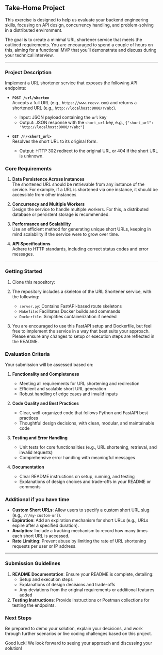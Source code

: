 ## **Take-Home Project**

This exercise is designed to help us evaluate your backend engineering skills, focusing on API design, concurrency handling, and problem-solving in a distributed environment.

The goal is to create a minimal URL shortener service that meets the outlined requirements. You are encouraged to spend a couple of hours on this, aiming for a functional MVP that you’ll demonstrate and discuss during your technical interview.

---

### **Project Description**

Implement a URL shortener service that exposes the following API endpoints:

- **`POST /url/shorten`**  
  Accepts a full URL (e.g., `https://www.reevv.com`) and returns a shortened URL (e.g., `http://localhost:8000/r/abc`).  
  - Input: JSON payload containing the `url` key
  - Output: JSON response with the `short_url` key, e.g., `{"short_url": "http://localhost:8000/r/abc"}`

- **`GET /r/<short_url>`**  
  Resolves the short URL to its original form.  
  - Output: HTTP 302 redirect to the original URL or 404 if the short URL is unknown.

### **Core Requirements**

1. **Data Persistence Across Instances**  
   The shortened URL should be retrievable from any instance of the service. For example, if a URL is shortened via one instance, it should be accessible from other instances. 

2. **Concurrency and Multiple Workers**  
   Design the service to handle multiple workers. For this, a distributed database or persistent storage is recommended.

3. **Performance and Scalability**  
   Use an efficient method for generating unique short URLs, keeping in mind scalability if the service were to grow over time.

4. **API Specifications**  
   Adhere to HTTP standards, including correct status codes and error messages.

---

### **Getting Started**

1. Clone this repository:

2. The repository includes a skeleton of the URL Shortener service, with the following:
   - `server.py`: Contains FastAPI-based route skeletons
   - `Makefile`: Facilitates Docker builds and commands
   - `Dockerfile`: Simplifies containerization if needed

3. You are encouraged to use this FastAPI setup and Dockerfile, but feel free to implement the service in a way that best suits your approach. Please ensure any changes to setup or execution steps are reflected in the README.



### **Evaluation Criteria**

Your submission will be assessed based on:

1. **Functionality and Completeness**  
   - Meeting all requirements for URL shortening and redirection
   - Efficient and scalable short URL generation
   - Robust handling of edge cases and invalid inputs

2. **Code Quality and Best Practices**  
   - Clear, well-organized code that follows Python and FastAPI best practices
   - Thoughtful design decisions, with clean, modular, and maintainable code

3. **Testing and Error Handling**  
   - Unit tests for core functionalities (e.g., URL shortening, retrieval, and invalid requests)
   - Comprehensive error handling with meaningful messages

4. **Documentation**  
   - Clear README instructions on setup, running, and testing
   - Explanations of design choices and trade-offs in your README or comments


### **Additional if you have time**

- **Custom Short URLs**: Allow users to specify a custom short URL slug (e.g., `/r/my-custom-url`).
- **Expiration**: Add an expiration mechanism for short URLs (e.g., URLs expire after a specified duration).
- **Analytics**: Include a tracking mechanism to record how many times each short URL is accessed.
- **Rate Limiting**: Prevent abuse by limiting the rate of URL shortening requests per user or IP address.

---

### **Submission Guidelines**

1. **README Documentation**: Ensure your README is complete, detailing:
   - Setup and execution steps
   - Explanations of design decisions and trade-offs
   - Any deviations from the original requirements or additional features added
2. **Testing Instructions**: Provide instructions or Postman collections for testing the endpoints.

### **Next Steps**

Be prepared to demo your solution, explain your decisions, and work through further scenarios or live coding challenges based on this project.

Good luck! We look forward to seeing your approach and discussing your solution!

